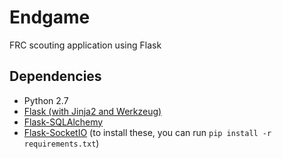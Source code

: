 # Endgame

FRC scouting application using Flask

## Dependencies
* Python 2.7
* [Flask (with Jinja2 and Werkzeug)](http://flask.pocoo.org/)
* [Flask-SQLAlchemy](https://pythonhosted.org/Flask-SQLAlchemy/)
* [Flask-SocketIO](http://flask-socketio.readthedocs.org/en/latest/)
(to install these, you can run ```pip install -r requirements.txt```)
